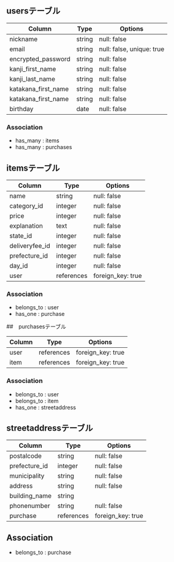 ## usersテーブル

|Column             |Type            |Options       |
|-------------------|----------------|--------------|
|nickname           |string    |null: false   |
|email              |string    |null: false, unique: true|
|encrypted_password |string    |null: false   |
|kanji_first_name   |string    |null: false   |
|kanji_last_name    |string    |null: false   |
|katakana_first_name|string    |null: false   |
|katakana_first_name|string    |null: false   |
|birthday           |date      |null: false   |

### Association
- has_many : items
- has_many : purchases

## itemsテーブル

|Column        |Type      |Options      |
|--------------|----------|-------------|
|name          |string    |null: false  |
|category_id   |integer   |null: false  |
|price         |integer   |null: false  |
|explanation   |text      |null: false  |
|state_id      |integer   |null: false  |
|deliveryfee_id|integer   |null: false  |
|prefecture_id |integer   |null: false  |
|day_id        |integer   |null: false  |
|user          |references|foreign_key: true|

### Association
- belongs_to : user
- has_one : purchase

##　purchasesテーブル

|Column       |Type      |Options    |
|-------------|----------|-----------|
|user         |references|foreign_key: true|
|item         |references|foreign_key: true|

### Association
- belongs_to : user
- belongs_to : item
- has_one : streetaddress

## streetaddressテーブル

|Column          |Type      |Options      |
|----------------|----------|-------------|
|postalcode      |string    |null: false  |
|prefecture_id   |integer   |null: false  |
|municipality    |string    |null: false  |
|address         |string    |null: false  |
|building_name   |string    |             |
|phonenumber     |string    |null: false  |
|purchase        |references|foreign_key: true|

## Association
- belongs_to : purchase
